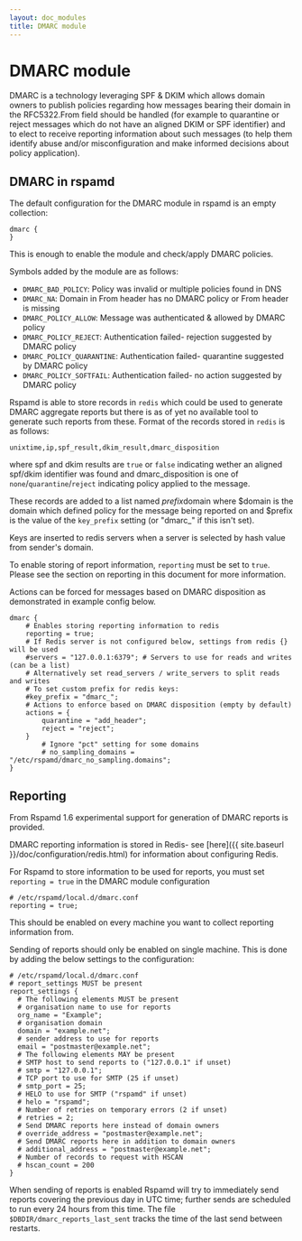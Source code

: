 ```yaml
---
layout: doc_modules
title: DMARC module
---
```

# DMARC module

DMARC is a technology leveraging SPF & DKIM which allows domain owners to publish policies regarding how messages bearing
their domain in the RFC5322.From field should be handled (for example to quarantine or reject messages which do not have an
aligned DKIM or SPF identifier) and to elect to receive reporting information about such messages (to help them identify
abuse and/or misconfiguration and make informed decisions about policy application).

## DMARC in rspamd

The default configuration for the DMARC module in rspamd is an empty collection:

~~~ucl
dmarc {
}
~~~

This is enough to enable the module and check/apply DMARC policies.

Symbols added by the module are as follows:

- `DMARC_BAD_POLICY`: Policy was invalid or multiple policies found in DNS
- `DMARC_NA`: Domain in From header has no DMARC policy or From header is missing
- `DMARC_POLICY_ALLOW`: Message was authenticated & allowed by DMARC policy
- `DMARC_POLICY_REJECT`: Authentication failed- rejection suggested by DMARC policy
- `DMARC_POLICY_QUARANTINE`: Authentication failed- quarantine suggested by DMARC policy
- `DMARC_POLICY_SOFTFAIL`: Authentication failed- no action suggested by DMARC policy

Rspamd is able to store records in `redis` which could be used to generate DMARC aggregate reports but there is as of yet no available tool to generate such reports from these. Format of the records stored in `redis` is as follows:

    unixtime,ip,spf_result,dkim_result,dmarc_disposition

where spf and dkim results are `true` or `false` indicating wether an aligned spf/dkim identifier was found and dmarc_disposition is one of `none`/`quarantine`/`reject` indicating policy applied to the message.

These records are added to a list named $prefix$domain where $domain is the domain which defined policy for the message being reported on and $prefix is the value of the `key_prefix` setting (or "dmarc_" if this isn't set).

Keys are inserted to redis servers when a server is selected by hash value from sender's domain.

To enable storing of report information, `reporting` must be set to `true`. Please see the section on reporting in this document for more information.

Actions can be forced for messages based on DMARC disposition as demonstrated in example config below.

~~~ucl
dmarc {
	# Enables storing reporting information to redis
	reporting = true;
	# If Redis server is not configured below, settings from redis {} will be used
	#servers = "127.0.0.1:6379"; # Servers to use for reads and writes (can be a list)
	# Alternatively set read_servers / write_servers to split reads and writes
	# To set custom prefix for redis keys:
	#key_prefix = "dmarc_";
	# Actions to enforce based on DMARC disposition (empty by default)
	actions = {
		quarantine = "add_header";
		reject = "reject";
	}
        # Ignore "pct" setting for some domains
        # no_sampling_domains = "/etc/rspamd/dmarc_no_sampling.domains";
}
~~~

## Reporting

From Rspamd 1.6 experimental support for generation of DMARC reports is provided.

DMARC reporting information is stored in Redis- see [here]({{ site.baseurl }}/doc/configuration/redis.html) for information about configuring Redis.

For Rspamd to store information to be used for reports, you must set `reporting = true` in the DMARC module configuration

~~~ucl
# /etc/rspamd/local.d/dmarc.conf
reporting = true;
~~~

This should be enabled on every machine you want to collect reporting information from.

Sending of reports should only be enabled on single machine. This is done by adding the below settings to the configuration:

~~~ucl
# /etc/rspamd/local.d/dmarc.conf
# report_settings MUST be present
report_settings {
  # The following elements MUST be present
  # organisation name to use for reports
  org_name = "Example";
  # organisation domain
  domain = "example.net";
  # sender address to use for reports
  email = "postmaster@example.net";
  # The following elements MAY be present
  # SMTP host to send reports to ("127.0.0.1" if unset)
  # smtp = "127.0.0.1";
  # TCP port to use for SMTP (25 if unset)
  # smtp_port = 25;
  # HELO to use for SMTP ("rspamd" if unset)
  # helo = "rspamd";
  # Number of retries on temporary errors (2 if unset)
  # retries = 2;
  # Send DMARC reports here instead of domain owners
  # override_address = "postmaster@example.net";
  # Send DMARC reports here in addition to domain owners
  # additional_address = "postmaster@example.net";
  # Number of records to request with HSCAN
  # hscan_count = 200
}
~~~

When sending of reports is enabled Rspamd will try to immediately send reports covering the previous day in UTC time; further sends are scheduled to run every 24 hours from this time. The file `$DBDIR/dmarc_reports_last_sent` tracks the time of the last send between restarts.

